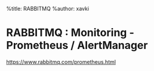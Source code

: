%title: RABBITMQ
%author: xavki


# RABBITMQ : Monitoring - Prometheus / AlertManager


https://www.rabbitmq.com/prometheus.html
